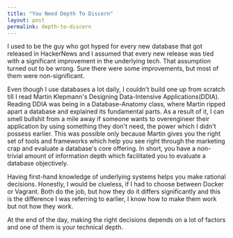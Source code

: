 ```yaml
---
title: "You Need Depth To Discern"
layout: post  
permalink: depth-to-discern
---
```


I used to be the guy who got hyped for every new database that got released in HackerNews and I assumed that every new release was tied with a significant improvement in the underlying tech. That assumption turned out to be wrong. Sure there were some improvements, but most of them were non-significant. 

Even though I use databases a lot daily, I couldn't build one up from scratch till I read Martin Klepmann's Designing Data-Intensive Applications(DDIA). Reading DDIA was being in a Database-Anatomy class, where Martin ripped apart a database and explained its fundamental parts.  As a result of it, I can smell bullshit from a mile away if someone wants to overengineer their application by using something they don't need, the power which I didn't possess earlier. This was possible only because Martin gives you the right set of tools and frameworks which help you see right through the marketing crap and evaluate a database's core offering. In short, you have a non-trivial amount of information depth which facilitated you to evaluate a database objectively.  

Having first-hand knowledge of underlying systems helps you make rational decisions. Honestly, I would be clueless, if I had to choose between Docker or Vagrant. Both do the job, but how they do it differs significantly and this is the difference I was referring to earlier, I know how to make them work but not how they work. 

At the end of the day, making the right decisions depends on a lot of factors and one of them is your technical depth. 